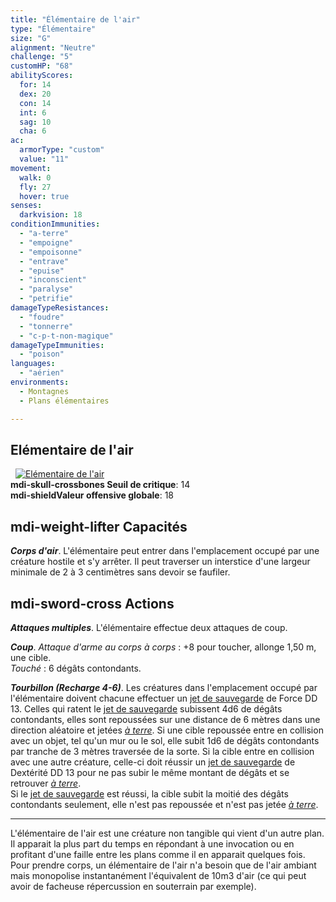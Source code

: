 ```yaml
---
title: "Élémentaire de l'air"
type: "Élémentaire"
size: "G"
alignment: "Neutre"
challenge: "5"
customHP: "68"
abilityScores:
  for: 14
  dex: 20
  con: 14
  int: 6
  sag: 10
  cha: 6
ac:
  armorType: "custom"
  value: "11"
movement:
  walk: 0
  fly: 27
  hover: true
senses:
  darkvision: 18
conditionImmunities:
  - "a-terre"
  - "empoigne"
  - "empoisonne"
  - "entrave"
  - "epuise"
  - "inconscient"
  - "paralyse"
  - "petrifie"
damageTypeResistances:
  - "foudre"
  - "tonnerre"
  - "c-p-t-non-magique"
damageTypeImmunities:
  - "poison"
languages:
  - "aérien"
environments:
  - Montagnes
  - Plans élémentaires

---
```

## Elémentaire de l'air
&nbsp;
[![Elémentaire de l'air](https://www.douaratil.fr/illustrations/elementaire/elementairedairm.png)](https://www.douaratil.fr/illustrations/elementaire/elementairedair.jpg)  
**<v-icon>mdi-skull-crossbones</v-icon> Seuil de critique**: 14      
**<v-icon>mdi-shield</v-icon>Valeur offensive globale**: 18   
## <v-icon>mdi-weight-lifter</v-icon> Capacités
_**Corps d'air**_. L'élémentaire peut entrer dans l'emplacement occupé par une créature hostile et s'y arrêter. Il peut traverser un interstice d'une largeur minimale de 2 à 3 centimètres sans devoir se faufiler.

## <v-icon>mdi-sword-cross</v-icon> Actions
_**Attaques multiples**_. L'élémentaire effectue deux attaques de coup.

_**Coup**_. _Attaque d'arme au corps à corps_ : +8 pour toucher, allonge 1,50 m, une cible.  
_Touché_ : 6 dégâts contondants.

_**Tourbillon (Recharge 4-6)**_. Les créatures dans l'emplacement occupé par l'élémentaire doivent chacune effectuer un [jet de sauvegarde](/utiliser-les-caracteristiques/#jets-de-sauvegarde) de Force DD 13. Celles qui ratent le [jet de sauvegarde](/utiliser-les-caracteristiques/#jets-de-sauvegarde) subissent 4d6 de dégâts contondants, elles sont repoussées sur une distance de 6 mètres dans une direction aléatoire et jetées [_à terre_](/gerer-la-sante-du-personnage/#a-terre). Si une cible repoussée entre en collision avec un objet, tel qu'un mur ou le sol, elle subit 1d6 de dégâts contondants par tranche de 3 mètres traversée de la sorte. Si la cible entre en collision avec une autre créature, celle-ci doit réussir un [jet de sauvegarde](/utiliser-les-caracteristiques/#jets-de-sauvegarde) de Dextérité DD 13 pour ne pas subir le même montant de dégâts et se retrouver [_à terre_](/gerer-la-sante-du-personnage/#a-terre).  
Si le [jet de sauvegarde](/utiliser-les-caracteristiques/#jets-de-sauvegarde) est réussi, la cible subit la moitié des dégâts contondants seulement, elle n'est pas repoussée et n'est pas jetée [_à terre_](/gerer-la-sante-du-personnage/#a-terre).

---
L'élémentaire de l'air est une créature non tangible qui vient d'un autre plan. Il apparait la plus part du temps en répondant à une invocation ou en profitant d'une faille entre les plans comme il en apparait quelques fois.  
Pour prendre corps, un élémentaire de l'air n'a besoin que de l'air ambiant mais monopolise instantanément l'équivalent de 10m3 d'air (ce qui peut avoir de facheuse répercussion en souterrain par exemple).  
